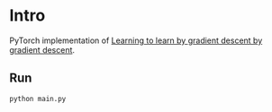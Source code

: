 # Intro

PyTorch implementation of [Learning to learn by gradient descent by gradient descent](https://arxiv.org/abs/1606.04474).

## Run

```bash
python main.py
```

